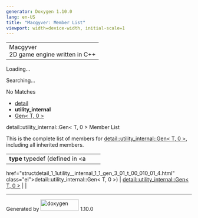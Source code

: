 ```yaml
---
generator: Doxygen 1.10.0
lang: en-US
title: "Macgyver: Member List"
viewport: width=device-width, initial-scale=1
---
```


<div id="top">

<div id="titlearea">

<table data-cellspacing="0" data-cellpadding="0">
<colgroup>
<col style="width: 100%" />
</colgroup>
<tbody>
<tr id="projectrow" class="odd">
<td id="projectalign"><div id="projectname">
Macgyver
</div>
<div id="projectbrief">
2D game engine written in C++
</div></td>
</tr>
</tbody>
</table>

</div>

<div id="main-nav">

</div>

<div id="MSearchSelectWindow"
onmouseover="return searchBox.OnSearchSelectShow()"
onmouseout="return searchBox.OnSearchSelectHide()"
onkeydown="return searchBox.OnSearchSelectKey(event)">

</div>

<div id="MSearchResultsWindow">

<div id="MSearchResults">

<div class="SRPage">

<div id="SRIndex">

<div id="SRResults">

</div>

<div id="Loading" class="SRStatus">

Loading...

</div>

<div id="Searching" class="SRStatus">

Searching...

</div>

<div id="NoMatches" class="SRStatus">

No Matches

</div>

</div>

</div>

</div>

</div>

<div id="nav-path" class="navpath">

- <a href="namespacedetail.html" class="el">detail</a>
- **utility_internal**
- <a
  href="structdetail_1_1utility__internal_1_1_gen_3_01_t_00_010_01_4.html"
  class="el">Gen&lt; T, 0 &gt;</a>

</div>

</div>

<div class="header">

<div class="headertitle">

<div class="title">

detail::utility_internal::Gen\< T, 0 \> Member List

</div>

</div>

</div>

<div class="contents">

This is the complete list of members for <a
href="structdetail_1_1utility__internal_1_1_gen_3_01_t_00_010_01_4.html"
class="el">detail::utility_internal::Gen&lt; T, 0 &gt;</a>, including
all inherited members.

|                                                                          |                                                                          |     |
|--------------------------------------------------------------------------|--------------------------------------------------------------------------|-----|
| **type** typedef (defined in <a                                          
 href="structdetail_1_1utility__internal_1_1_gen_3_01_t_00_010_01_4.html"  
 class="el">detail::utility_internal::Gen&lt; T, 0 &gt;</a>)               | <a                                                                       
                                                                            href="structdetail_1_1utility__internal_1_1_gen_3_01_t_00_010_01_4.html"  
                                                                            class="el">detail::utility_internal::Gen&lt; T, 0 &gt;</a>                |     |

</div>

------------------------------------------------------------------------

<span class="small">Generated
by [<img src="doxygen.svg" class="footer" width="104" height="31"
alt="doxygen" />](https://www.doxygen.org/index.html) 1.10.0</span>

